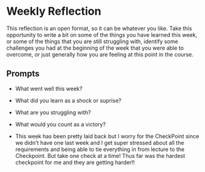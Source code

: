 # Weekly Reflection
This reflection is an open format, so it can be whatever you like. Take this opportunity to write a bit on some of the things you have learned this week, or some of the things that you are still struggling with, identify some challenges you had at the beginning of the week that you were able to overcome, or just generally how you are feeling at this point in the course.

## Prompts
- What went well this week?
- What did you learn as a shock or suprise?
- What are you struggling with?
- What would you count as a victory?

- This week has been pretty laid back but I worry for the CheckPoint since we didn't have one last week and I get super stressed about all the requirements and being able to tie everything in from lecture to the Checkpoint. But take one check at a time! Thus far was the hardest checkpoint for me and they are getting harder!!